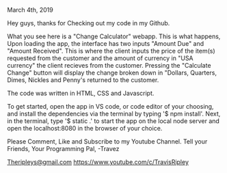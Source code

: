 March 4th, 2019

Hey guys, thanks for Checking out my code in my Github.

What you see here is a "Change Calculator" webapp. This is what happens, Upon loading the app, the interface has two inputs "Amount Due" and "Amount Received". This is where the client inputs the price of the item(s) requested from the customer and the amount of currency in "USA currency" the client recieves from the customer. Pressing the "Calculate Change" button will display the change broken down in "Dollars, Quarters, Dimes, Nickles and Penny's returned to the customer.

The code was written in HTML, CSS and Javascript.

To get started, open the app in VS code, or code editor of your choosing, and install the dependencies via the terminal by typing '$ npm install'. Next, in the terminal, type '$ static .' to start the app on the local node server and open the localhost:8080 in the browser of your choice.

Please Comment, Like and Subscribe to my Youtube Channel. Tell your Friends, Your Programming Pal, -Travez

Theripleys@gmail.com https://www.youtube.com/c/TravisRipley